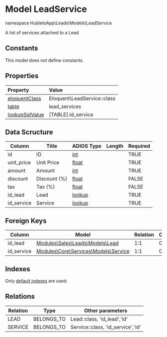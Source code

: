 # Model LeadService

namespace HubletoApp\Leads\Models\LeadService

A list of services attached to a Lead

## Constants

This model does not define constants.

## Properties

| Property                                                                                 | Value                       |
| :--------------------------------------------------------------------------------------- | :-------------------------- |
| [eloquentClass](https://docs.wai.blue/adios-framework/models/properties#eloquentClass)   | Eloquent\LeadService::class |
| [table](https://docs.wai.blue/adios-framework/models/properties#table)                   | lead_services               |
| [lookupSqlValue](https://docs.wai.blue/adios-framework/models/properties#lookupSqlValue) | [TABLE].id_service          |

## Data Scructure

| Column     | Title        | ADIOS Type                                                               | Length | Required |
| ---------- | ------------ | ------------------------------------------------------------------------ | ------ | -------- |
| id         | ID           | [int](https://docs.wai.blue/adios-framework/models/attributes#int)       |        | TRUE     |
| unit_price | Unit Price   | [float](https://docs.wai.blue/adios-framework/models/attributes#float)   |        | TRUE     |
| amount     | Amount       | [int](https://docs.wai.blue/adios-framework/models/attributes#int)       |        | TRUE     |
| discount   | Discount (%) | [float](https://docs.wai.blue/adios-framework/models/attributes#float)   |        | FALSE    |
| tax        | Tax (%)      | [float](https://docs.wai.blue/adios-framework/models/attributes#float)   |        | FALSE    |
| id_lead    | Lead         | [lookup](https://docs.wai.blue/adios-framework/models/attributes#lookup) |        | TRUE     |
| id_service | Service      | [lookup](https://docs.wai.blue/adios-framework/models/attributes#lookup) |        | TRUE     |

## Foreign Keys

| Column     | Model                                                                         | Relation | OnUpdate | OnDelete |
| ---------- | ----------------------------------------------------------------------------- | -------- | -------- | -------- |
| id_lead    | [Modules\Sales\Leads\Models\Lead](lead)                                       | 1:1      | Cascade  | Restrict |
| id_service | [Modules\Core\Services\Models\Service](../../../core/services/models/service) | 1:1      | Cascade  | Restrict |

## Indexes

Only [default indexes](https://docs.wai.blue/adios-framework/default-indexes) are used.

## Relations

| Relation | Type       | Other parameters                  |
| -------- | ---------- | --------------------------------- |
| LEAD     | BELONGS_TO | Lead::class, 'id_lead','id'       |
| SERVICE  | BELONGS_TO | Service::class, 'id_service','id' |

